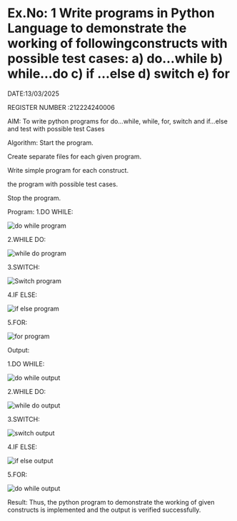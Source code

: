 # Ex.No: 1 Write programs in Python Language to demonstrate the working of followingconstructs with possible test cases: a) do…while b) while…do c) if …else d) switch e) for 

DATE:13/03/2025

REGISTER NUMBER :212224240006



AIM:
To write python programs for do…while, while, for, switch and if…else and test with possible test Cases

Algorithm:
Start the program.

Create separate files for each given program.

Write simple program for each construct.

the program with possible test cases.

Stop the program.

Program:
1.DO WHILE:


![do while program](https://github.com/user-attachments/assets/4199ec87-5c0c-4284-8f96-f3d8f2c8b8da)

2.WHILE DO:



![while do program](https://github.com/user-attachments/assets/17cc100b-9f58-4daf-b243-ef78405f7da1)

3.SWITCH:



![Switch program](https://github.com/user-attachments/assets/abc392ca-c3cc-4cad-b4b4-3e0702a940c1)

4.IF ELSE:



![if else program](https://github.com/user-attachments/assets/3896a7b9-f934-4c74-817d-d19a00972681)

5.FOR:



![for program](https://github.com/user-attachments/assets/ed78f509-018a-4805-ba3a-029acc958d57)






Output:


1.DO WHILE:



![do while output](https://github.com/user-attachments/assets/35d2d273-b81d-417e-b18c-736e474df4db)

2.WHILE DO:



![while do output](https://github.com/user-attachments/assets/c3e8c6de-3e38-49ea-a204-38f1e17df0c2)

3.SWITCH:



![switch output](https://github.com/user-attachments/assets/dfb354ae-85ff-4706-b093-32e45838f74c)

4.IF ELSE:



![if else output](https://github.com/user-attachments/assets/2bb1ef26-ec4f-48d5-8144-92a0c5238915)

5.FOR:



![do while output](https://github.com/user-attachments/assets/4069e16e-2d41-4177-ac9e-e24c907035fe)





Result:
Thus, the python program to demonstrate the working of given constructs is implemented and the output is verified successfully.











